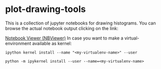 # plot-drawing-tools

This is a collection of jupyter notebooks for drawing histograms.
You can browse the actual notebook output clicking on the link:

[Notebook Viewer (NBViewer)](https://nbviewer.jupyter.org/github/cerminar/plot-drawing-tools/tree/v147/)
In case you want to make a virtual-environment available as kernel:

`ipython kernel install --name "<my-virtualenv-name>" --user`

`python -m ipykernel install --user --name=<my-virtualenv-name>`
